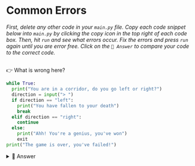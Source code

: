 # Common Errors

*First, delete any other code in your `main.py` file. Copy each code snippet below into `main.py` by clicking the copy icon in the top right of each code box. Then, hit `run` and see what errors occur. Fix the errors and press `run` again until you are error free. Click on the `👀 Answer` to compare your code to the correct code.*

##
👉 What is wrong here?

```python
while True:
  print("You are in a corridor, do you go left or right?")
  direction = input("> ")
  if direction == "left":
    print("You have fallen to your death")
    break
  elif direction == "right":
    continue
  else:
    print("Ahh! You're a genius, you've won")
    exit
print("The game is over, you've failed!")
```

<details> <summary> 👀 Answer </summary>

`exit` is a function and needs `()`. The moment you add the `()` you notice the color change of `exit` from white to yellow.


```python
while True:
  print("You are in a coridoor, do you go left or right?")
  direction = input("> ")
  if direction == "left":
    print("You have fallen to your death")
    break
  elif direction == "right":
    continue
  else:
    print("Ahh! You're a genius, you've won")
    exit ()
print("The game is over, you've failed!")
```


</details>